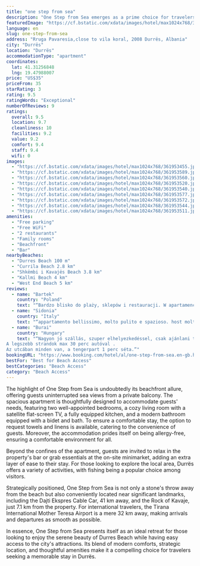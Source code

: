 ```yaml
---
title: "one step from sea"
description: "One Step from Sea emerges as a prime choice for travelers seeking the perfect blend of comfort and convenience in Durrës."
featuredImage: "https://cf.bstatic.com/xdata/images/hotel/max1024x768/361953455.jpg?k=7c4e57d7481728c4b49a217ca30c8a31d6f7a492e01ef5077059fd1fe39e08d8&o=&hp=1"
language: en
slug: one-step-from-sea
address: "Rruga Pavaresia,close to vila koral, 2008 Durrës, Albania"
city: "Durrës"
location: "Durrës"
accommodationType: "apartment"
coordinates:
  lat: 41.31256848
  lng: 19.47988007
price: "US$35"
priceFrom: 35
starRating: 3
rating: 9.5
ratingWords: "Exceptional"
numberOfReviews: 9
ratings:
  overall: 9.5
  location: 9.7
  cleanliness: 10
  facilities: 9.2
  value: 9.2
  comfort: 9.4
  staff: 9.4
  wifi: 0
images:
  - "https://cf.bstatic.com/xdata/images/hotel/max1024x768/361953455.jpg?k=7c4e57d7481728c4b49a217ca30c8a31d6f7a492e01ef5077059fd1fe39e08d8&o=&hp=1"
  - "https://cf.bstatic.com/xdata/images/hotel/max1024x768/361953589.jpg?k=df07bc3755b9e378c0454ff07c723cf85d58fe03cad703bce23e8798cbb9f702&o=&hp=1"
  - "https://cf.bstatic.com/xdata/images/hotel/max1024x768/361953560.jpg?k=e30afd2cca3bf2fa59ad10f2b8ece545a3ad4a8be7c697d173ace9358bd9feff&o=&hp=1"
  - "https://cf.bstatic.com/xdata/images/hotel/max1024x768/361953520.jpg?k=e053e758ce2699e646c562f1825a2c601c797b312f4f61bfc2b7f23ba154b769&o=&hp=1"
  - "https://cf.bstatic.com/xdata/images/hotel/max1024x768/361953540.jpg?k=5cb6909fcd98393fbdbcd7bd2fc5eaa6c8ed9cd1bce0f6e6a21f20e7ed2b34de&o=&hp=1"
  - "https://cf.bstatic.com/xdata/images/hotel/max1024x768/361953577.jpg?k=37cec1abf2ff2f24182585d32a27b5e2ad3c55777704dd4998628319790a8d39&o=&hp=1"
  - "https://cf.bstatic.com/xdata/images/hotel/max1024x768/361953572.jpg?k=05dbdbca91c2fcc826e9525ab3ba719ab42986202e6b6784627d8af7b9303e20&o=&hp=1"
  - "https://cf.bstatic.com/xdata/images/hotel/max1024x768/361953544.jpg?k=6dcbf8518d3488e0fdc4f3683230d330c07d052f63de835dd11d3d2f98425d6c&o=&hp=1"
  - "https://cf.bstatic.com/xdata/images/hotel/max1024x768/361953511.jpg?k=60d39628110532d77b77f41a9e3d7706f494755f78091df6f7fdad43d7af8321&o=&hp=1"
amenities:
  - "Free parking"
  - "Free WiFi"
  - "2 restaurants"
  - "Family rooms"
  - "Beachfront"
  - "Bar"
nearbyBeaches:
  - "Durres Beach 100 m"
  - "Currila Beach 2.8 km"
  - "Shkëmbi i Kavajës Beach 3.8 km"
  - "Kallmi Beach 4 km"
  - "West End Beach 5 km"
reviews:
  - name: "Bartek"
    country: "Poland"
    text: "“Bardzo blisko do plaży, sklepów i restauracji. W apartamencie jest wszystko czego potrzeba. Bardzo dobra obsługa.”"
  - name: "Sidonia"
    country: "Italy"
    text: "“appartamento bellissimo, molto pulito e spazioso. host molto gentile e disponibile”"
  - name: "Burai"
    country: "Hungary"
    text: "“Nagyon jó szállás, szuper elhelyezkedéssel, csak ajánlani tudom.
A legszebb strandok max 30 perc autóval .
Az utcában minden van, a tengerpart 1 perc séta.”"
bookingURL: "https://www.booking.com/hotel/al/one-step-from-sea.en-gb.html?aid=8035640"
bestFor: "Best for Beach Access"
bestCategories: "Beach Access"
category: "Beach Access"
---
```


The highlight of One Step from Sea is undoubtedly its beachfront allure, offering guests uninterrupted sea views from a private balcony. The spacious apartment is thoughtfully designed to accommodate guests' needs, featuring two well-appointed bedrooms, a cozy living room with a satellite flat-screen TV, a fully equipped kitchen, and a modern bathroom equipped with a bidet and bath. To ensure a comfortable stay, the option to request towels and linens is available, catering to the convenience of guests. Moreover, the accommodation prides itself on being allergy-free, ensuring a comfortable environment for all.

Beyond the confines of the apartment, guests are invited to relax in the property's bar or grab essentials at the on-site minimarket, adding an extra layer of ease to their stay. For those looking to explore the local area, Durrës offers a variety of activities, with fishing being a popular choice among visitors.

Strategically positioned, One Step from Sea is not only a stone's throw away from the beach but also conveniently located near significant landmarks, including the Dajti Ekspres Cable Car, 41 km away, and the Rock of Kavaje, just 7.1 km from the property. For international travelers, the Tirana International Mother Teresa Airport is a mere 32 km away, making arrivals and departures as smooth as possible.

In essence, One Step from Sea presents itself as an ideal retreat for those looking to enjoy the serene beauty of Durres Beach while having easy access to the city's attractions. Its blend of modern comforts, strategic location, and thoughtful amenities make it a compelling choice for travelers seeking a memorable stay in Durrës.